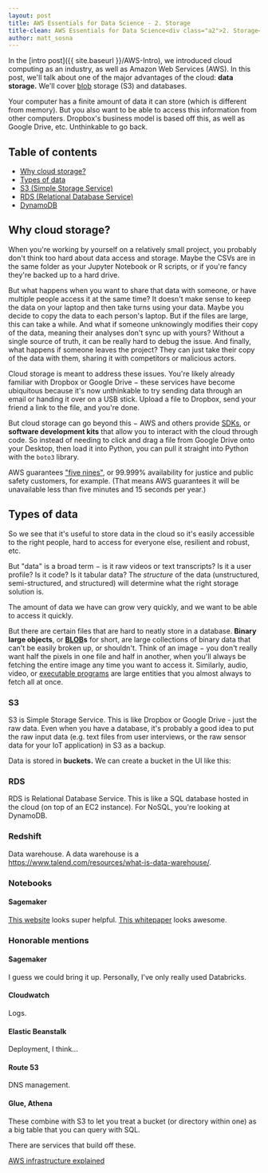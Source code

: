 ```yaml
---
layout: post
title: AWS Essentials for Data Science - 2. Storage
title-clean: AWS Essentials for Data Science<div class="a2">2. Storage</div>
author: matt_sosna
---
```


In the [intro post]({{  site.baseurl  }}/AWS-Intro), we introduced cloud computing as an industry, as well as Amazon Web Services (AWS). In this post, we'll talk about one of the major advantages of the cloud: **data storage.** We'll cover [blob](https://en.wikipedia.org/wiki/Binary_large_object) storage (S3) and databases.

Your computer has a finite amount of data it can store (which is different from memory). But you also want to be able to access this information from other computers. Dropbox's business model is based off this, as well as Google Drive, etc. Unthinkable to go back.

## Table of contents
* [Why cloud storage?](#why-cloud-storage)
* [Types of data](#types-of-data)
* [S3 (Simple Storage Service)](#s3)
* [RDS (Relational Database Service)](#rds)
* [DynamoDB](#dynamodb)

## Why cloud storage?
When you're working by yourself on a relatively small project, you probably don't think too hard about data access and storage. Maybe the CSVs are in the same folder as your Jupyter Notebook or R scripts, or if you're fancy they're backed up to a hard drive.

But what happens when you want to share that data with someone, or have multiple people access it at the same time? It doesn't make sense to keep the data on your laptop and then take turns using your data. Maybe you decide to copy the data to each person's laptop. But if the files are large, this can take a while. And what if someone unknowingly modifies their copy of the data, meaning their analyses don't sync up with yours? Without a single source of truth, it can be really hard to debug the issue. And finally, what happens if someone leaves the project? They can just take their copy of the data with them, sharing it with competitors or malicious actors.

Cloud storage is meant to address these issues. You're likely already familiar with Dropbox or Google Drive $-$ these services have become ubiquitous because it's now unthinkable to try sending data through an email or handing it over on a USB stick. Upload a file to Dropbox, send your friend a link to the file, and you're done.

But cloud storage can go beyond this $-$ AWS and others provide [SDKs](https://www.ibm.com/cloud/blog/sdk-vs-api), or **software development kits** that allow you to interact with the cloud through code. So instead of needing to click and drag a file from Google Drive onto your Desktop, then load it into Python, you can pull it straight into Python with the `boto3` library.



AWS guarantees ["five nines"](https://aws.amazon.com/blogs/publicsector/achieving-five-nines-cloud-justice-public-safety/), or 99.999% availability for justice and public safety customers, for example. (That means AWS guarantees it will be unavailable less than five minutes and 15 seconds per year.)

## Types of data
So we see that it's useful to store data in the cloud so it's easily accessible to the right people, hard to access for everyone else, resilient and robust, etc.

But "data" is a broad term $-$ is it raw videos or text transcripts? Is it a user profile? Is it code? Is it tabular data? The _structure_ of the data (unstructured, semi-structured, and structured) will determine what the right storage solution is.

The amount of data we have can grow very quickly, and we want to be able to access it quickly.

But there are certain files that are hard to neatly store in a database. **Binary large objects**, or **[BLOB](https://en.wikipedia.org/wiki/Binary_large_object)s** for short, are large collections of binary data that can't be easily broken up, or shouldn't. Think of an image $-$ you don't really want half the pixels in one file and half in another, when you'll always be fetching the entire image any time you want to access it. Similarly, audio, video, or [executable programs](https://en.wikipedia.org/wiki/Executable) are large entities that you almost always to fetch all at once.

### S3
S3 is Simple Storage Service. This is like Dropbox or Google Drive - just the raw data. Even when you have a database, it's probably a good idea to put the raw input data (e.g. text files from user interviews, or the raw sensor data for your IoT application) in S3 as a backup.

Data is stored in **buckets.** We can create a bucket in the UI like this:






### RDS
RDS is Relational Database Service. This is like a SQL database hosted in the cloud (on top of an EC2 instance). For NoSQL, you're looking at DynamoDB.

### Redshift
Data warehouse. A data warehouse is a https://www.talend.com/resources/what-is-data-warehouse/.



### Notebooks
#### Sagemaker

[This website](https://aws-certified-cloud-practitioner.fandom.com/wiki/3.3_Identify_the_core_AWS_services) looks super helpful.
[This whitepaper](https://docs.aws.amazon.com/whitepapers/latest/aws-overview/aws-overview.pdf) looks awesome.

### Honorable mentions
#### Sagemaker
I guess we could bring it up. Personally, I've only really used Databricks.

#### Cloudwatch
Logs.

#### Elastic Beanstalk
Deployment, I think...

#### Route 53
DNS management.

#### Glue, Athena
These combine with S3 to let you treat a bucket (or directory within one) as a big table that you can query with SQL.

There are services that build off these.

[AWS infrastructure explained](https://aws.plainenglish.io/aws-infrastructure-explained-b0f4fb7b6829)
